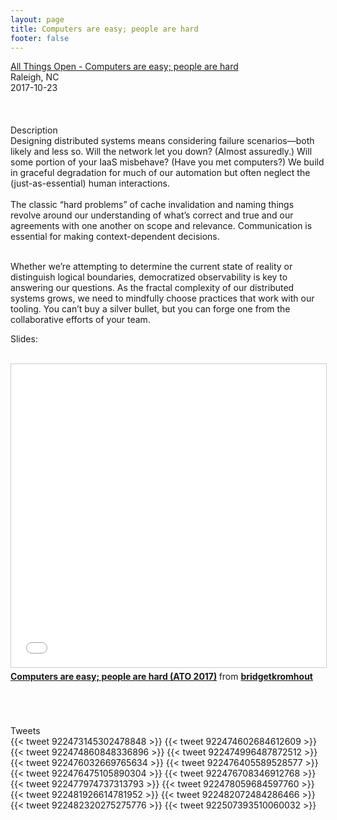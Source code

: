```yaml
---
layout: page
title: Computers are easy; people are hard
footer: false
---
```


<div class="views-field views-field-nothing">        <span class="field-content views-field-field-details"><a href="https://allthingsopen.org/talk/computers-are-easy-people-are-hard/">All Things Open - Computers are easy; people are hard</a><br>Raleigh, NC<br><span class="date-display-start">2017-10-23</span></div>

<br>

<br>
<br>
Description
<br>
Designing distributed systems means considering failure scenarios—both likely and less so. Will the network let you down? (Almost assuredly.) Will some portion of your IaaS misbehave? (Have you met computers?) We build in graceful degradation for much of our automation but often neglect the (just-as-essential) human interactions.

<br>
<br>
The classic “hard problems” of cache invalidation and naming things revolve around our understanding of what’s correct and true and our agreements with one another on scope and relevance. Communication is essential for making context-dependent decisions.
<br>
<br>

Whether we’re attempting to determine the current state of reality or distinguish logical boundaries, democratized observability is key to answering our questions. As the fractal complexity of our distributed systems grows, we need to mindfully choose practices that work with our tooling. You can’t buy a silver bullet, but you can forge one from the collaborative efforts of your team.


Slides:

<br>

<iframe src="//www.slideshare.net/slideshow/embed_code/key/3CEGZ4LI4QCwIr" width="595" height="485" frameborder="0" marginwidth="0" marginheight="0" scrolling="no" style="border:1px solid #CCC; border-width:1px; margin-bottom:5px; max-width: 100%;" allowfullscreen> </iframe> <div style="margin-bottom:5px"> <strong> <a href="//www.slideshare.net/secret/3CEGZ4LI4QCwIr" title="Computers are easy; people are hard (ATO 2017)" target="_blank">Computers are easy; people are hard (ATO 2017)</a> </strong> from <strong><a href="//www.slideshare.net/bridgetkromhout" target="_blank">bridgetkromhout</a></strong> </div>

<br>


<br>
<br>

Tweets
<br>
{{< tweet 922473145302478848 >}}
{{< tweet 922474602684612609 >}}
{{< tweet 922474860848336896 >}}
{{< tweet 922474996487872512 >}}
{{< tweet 922476032669765634 >}}
{{< tweet 922476405589528577 >}}
{{< tweet 922476475105890304 >}}
{{< tweet 922476708346912768 >}}
{{< tweet 922477974737313793 >}}
{{< tweet 922478059684597760 >}}
{{< tweet 922481926614781952 >}}
{{< tweet 922482072484286466 >}}
{{< tweet 922482320275275776 >}}
{{< tweet 922507393510060032 >}}
